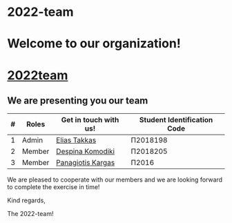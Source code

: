 # 2022-team
# Welcome to our organization!

# [2022team](https://github.com/Ionio2022team)

## We are presenting you our team 

| # |   Roles   |  Get in touch with us! | Student Identification Code |
| ------------- | ------------- | -------- | -------- |
| 1 |     Admin       | [Elias Takkas](https://github.com/eliastks09)  | Π2018198|
| 2 |     Member      | [Despina Komodiki](https://github.com/despina-komo)   | Π2018205  |
| 3 |     Member      | [Panagiotis Kargas]()      | Π2016 |


We are pleased to cooperate with our members and we are looking forward to complete the exercise in time!

Kind regards,

The 2022-team!




